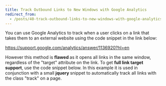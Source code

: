 ```yaml
---
title: Track Outbound Links to New Windows with Google Analytics
redirect_from:
  - /posts/40-track-outbound-links-to-new-windows-with-google-analytics/
---
```


<p>You can use Google Analytics to track when a user clicks on a link that takes them to an external website using the code snippet in the link below:</p>

<p><a href="https://support.google.com/analytics/answer/1136920?hl=en">https://support.google.com/analytics/answer/1136920?hl=en</a></p>

<p>However this method is <strong>flawed </strong>as it opens all links in the same window, regardless of the &quot;target&quot; attribute on the link. To get&nbsp;<strong>full link target support</strong>, use the code snippet below. In this example it is used in conjunction with a small <strong>jquery </strong>snippet to automatically track all links with the class &quot;track&quot; on a page.</p>

<p><script src="https://gist.github.com/maxmumford/9832776.js"></script></p>

<p><script src="https://gist.github.com/maxmumford/9832796.js"></script></p>
